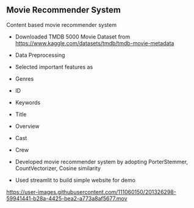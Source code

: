 ## Movie Recommender System
Content based movie recommender system
* Downloaded TMDB 5000 Movie Dataset from https://www.kaggle.com/datasets/tmdb/tmdb-movie-metadata

* Data Preprocessing

* Selected important features as 
* Genres
* ID
* Keywords
* Title
* Overview
* Cast
* Crew

* Developed movie recommender system by adopting PorterStemmer, CountVectorizer, Cosine similarity

* Used streamlit to build simple website for demo

https://user-images.githubusercontent.com/111060150/201326298-59941441-b28a-4425-bea2-a773a8af5677.mov


